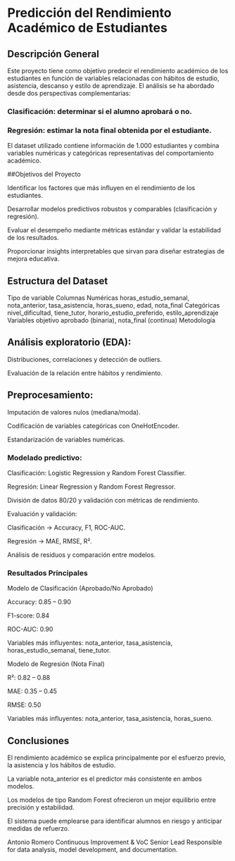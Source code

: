 # Predicción del Rendimiento Académico de Estudiantes
## Descripción General

Este proyecto tiene como objetivo predecir el rendimiento académico de los estudiantes en función de variables relacionadas con hábitos de estudio, asistencia, descanso y estilo de aprendizaje.
El análisis se ha abordado desde dos perspectivas complementarias:

### Clasificación: determinar si el alumno aprobará o no.

### Regresión: estimar la nota final obtenida por el estudiante.

El dataset utilizado contiene información de 1.000 estudiantes y combina variables numéricas y categóricas representativas del comportamiento académico.

##Objetivos del Proyecto

Identificar los factores que más influyen en el rendimiento de los estudiantes.

Desarrollar modelos predictivos robustos y comparables (clasificación y regresión).

Evaluar el desempeño mediante métricas estándar y validar la estabilidad de los resultados.

Proporcionar insights interpretables que sirvan para diseñar estrategias de mejora educativa.

## Estructura del Dataset
Tipo de variable	Columnas
Numéricas	horas_estudio_semanal, nota_anterior, tasa_asistencia, horas_sueno, edad, nota_final
Categóricas	nivel_dificultad, tiene_tutor, horario_estudio_preferido, estilo_aprendizaje
Variables objetivo	aprobado (binaria), nota_final (continua)
Metodología

## Análisis exploratorio (EDA):

Distribuciones, correlaciones y detección de outliers.

Evaluación de la relación entre hábitos y rendimiento.

## Preprocesamiento:

Imputación de valores nulos (mediana/moda).

Codificación de variables categóricas con OneHotEncoder.

Estandarización de variables numéricas.

### Modelado predictivo:

Clasificación: Logistic Regression y Random Forest Classifier.

Regresión: Linear Regression y Random Forest Regressor.

División de datos 80/20 y validación con métricas de rendimiento.

Evaluación y validación:

Clasificación → Accuracy, F1, ROC-AUC.

Regresión → MAE, RMSE, R².

Análisis de residuos y comparación entre modelos.

### Resultados Principales
Modelo de Clasificación (Aprobado/No Aprobado)

Accuracy: 0.85 – 0.90

F1-score: 0.84

ROC-AUC: 0.90

Variables más influyentes: nota_anterior, tasa_asistencia, horas_estudio_semanal, tiene_tutor.

Modelo de Regresión (Nota Final)

R²: 0.82 – 0.88

MAE: 0.35 – 0.45

RMSE: 0.50

Variables más influyentes: nota_anterior, tasa_asistencia, horas_sueno.

## Conclusiones

El rendimiento académico se explica principalmente por el esfuerzo previo, la asistencia y los hábitos de estudio.

La variable nota_anterior es el predictor más consistente en ambos modelos.

Los modelos de tipo Random Forest ofrecieron un mejor equilibrio entre precisión y estabilidad.

El sistema puede emplearse para identificar alumnos en riesgo y anticipar medidas de refuerzo.


Antonio Romero
Continuous Improvement & VoC Senior Lead
Responsible for data analysis, model development, and documentation.
